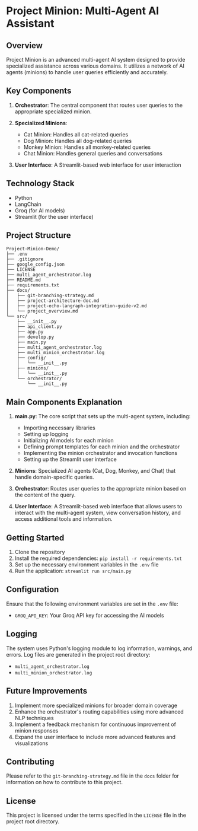 # Project Minion: Multi-Agent AI Assistant

## Overview

Project Minion is an advanced multi-agent AI system designed to provide specialized assistance across various domains. It utilizes a network of AI agents (minions) to handle user queries efficiently and accurately.

## Key Components

1. **Orchestrator**: The central component that routes user queries to the appropriate specialized minion.
2. **Specialized Minions**:
   - Cat Minion: Handles all cat-related queries
   - Dog Minion: Handles all dog-related queries
   - Monkey Minion: Handles all monkey-related queries
   - Chat Minion: Handles general queries and conversations

3. **User Interface**: A Streamlit-based web interface for user interaction

## Technology Stack

- Python
- LangChain
- Groq (for AI models)
- Streamlit (for the user interface)

## Project Structure

```
Project-Minion-Demo/
├── .env
├── .gitignore
├── google_config.json
├── LICENSE
├── multi_agent_orchestrator.log
├── README.md
├── requirements.txt
├── docs/
│   ├── git-branching-strategy.md
│   ├── project-architecture-doc.md
│   ├── project-echo-langraph-integration-guide-v2.md
│   └── project_overview.md
└── src/
    ├── __init__.py
    ├── api_client.py
    ├── app.py
    ├── develop.py
    ├── main.py
    ├── multi_agent_orchestrator.log
    ├── multi_minion_orchestrator.log
    ├── config/
    │   └── __init__.py
    ├── minions/
    │   └── __init__.py
    └── orchestrator/
        └── __init__.py
```

## Main Components Explanation

1. **main.py**: The core script that sets up the multi-agent system, including:
   - Importing necessary libraries
   - Setting up logging
   - Initializing AI models for each minion
   - Defining prompt templates for each minion and the orchestrator
   - Implementing the minion orchestrator and invocation functions
   - Setting up the Streamlit user interface

2. **Minions**: Specialized AI agents (Cat, Dog, Monkey, and Chat) that handle domain-specific queries.

3. **Orchestrator**: Routes user queries to the appropriate minion based on the content of the query.

4. **User Interface**: A Streamlit-based web interface that allows users to interact with the multi-agent system, view conversation history, and access additional tools and information.

## Getting Started

1. Clone the repository
2. Install the required dependencies: `pip install -r requirements.txt`
3. Set up the necessary environment variables in the `.env` file
4. Run the application: `streamlit run src/main.py`

## Configuration

Ensure that the following environment variables are set in the `.env` file:
- `GROQ_API_KEY`: Your Groq API key for accessing the AI models

## Logging

The system uses Python's logging module to log information, warnings, and errors. Log files are generated in the project root directory:
- `multi_agent_orchestrator.log`
- `multi_minion_orchestrator.log`

## Future Improvements

1. Implement more specialized minions for broader domain coverage
2. Enhance the orchestrator's routing capabilities using more advanced NLP techniques
3. Implement a feedback mechanism for continuous improvement of minion responses
4. Expand the user interface to include more advanced features and visualizations

## Contributing

Please refer to the `git-branching-strategy.md` file in the `docs` folder for information on how to contribute to this project.

## License

This project is licensed under the terms specified in the `LICENSE` file in the project root directory.
